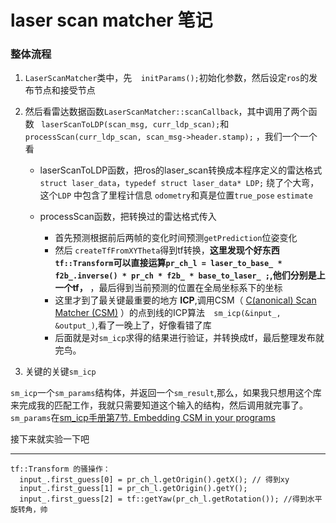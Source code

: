 # laser scan matcher 笔记
### 整体流程
1. `LaserScanMatcher`类中，先`  initParams();`初始化参数，然后设定`ros`的发布节点和接受节点
2. 然后看雷达数据函数`LaserScanMatcher::scanCallback`，其中调用了两个函数
` laserScanToLDP(scan_msg, curr_ldp_scan);`和` processScan(curr_ldp_scan, scan_msg->header.stamp);`
，我们一个一个看  

	- laserScanToLDP函数，把ros的laser_scan转换成本程序定义的雷达格式`struct laser_data`，`typedef struct laser_data* LDP;` 绕了个大弯，这个`LDP` 中包含了里程计信息 `odometry`和真是位置`true_pose` `estimate`

	- processScan函数，把转换过的雷达格式传入
		- 首先预测根据前后两帧的变化时间预测`getPrediction`位姿变化
		- 然后 `createTfFromXYTheta`得到tf转换，**这里发现个好东西`tf::Transform`可以直接运算`pr_ch_l = laser_to_base_ * f2b_.inverse() * pr_ch * f2b_ * base_to_laser_ ;`,他们分别是上一个tf，** ，最后得到当前预测的位置在全局坐标系下的坐标
		- 这里才到了最关键最重要的地方 **ICP**,调用CSM（ [C(anonical) Scan Matcher (CSM)](https://censi.science/software/csm/) ）的点到线的ICP算法`  sm_icp(&input_, &output_)`,看了一晚上了，好像看错了库
		- 后面就是对`sm_icp`求得的结果进行验证，并转换成tf，最后整理发布就完鸟。

3. 关键的关键`sm_icp`

`sm_icp`一个`sm_params`结构体，并返回一个`sm_result`,那么，如果我只想用这个库来完成我的匹配工作，我就只需要知道这个输入的结构，然后调用就完事了。
`sm_params`在[sm_icp手册第7节. Embedding CSM in your programs](https://github.com/AndreaCensi/csm/blob/master/csm_manual.pdf)

接下来就实验一下吧
		
	
	
---	
```
tf::Transform 的骚操作：
  input_.first_guess[0] = pr_ch_l.getOrigin().getX(); // 得到xy
  input_.first_guess[1] = pr_ch_l.getOrigin().getY();
  input_.first_guess[2] = tf::getYaw(pr_ch_l.getRotation()); //得到水平旋转角，帅
```
	
	
